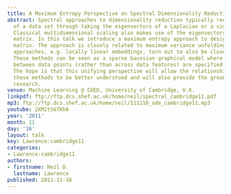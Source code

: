 ```yaml
---
title: A Maximum Entropy Perspective on Spectral Dimensionality Reduction
abstract: Spectral approaches to dimensionality reduction typically reduce the dimensionality
  of a data set through taking the eigenvectors of a Laplacian or a similarity matrix.
  Classical multidimensional scaling also makes use of the eigenvectors of a similarity
  matrix. In this talk we introduce a maximum entropy approach to designing this similarity
  matrix. The approach is closely related to maximum variance unfolding. Other spectral
  approaches, e.g. locally linear embeddings, turn out to also be closely related.
  These methods can be seen as a sparse Gaussian graphical model where correlations
  between data points (rather than across data features) are specified in the graph.
  The hope is that this unifying perspective will allow the relationships between
  these methods to be better understood and will also provide the groundwork for further
  research.
venue: Machine Learning @ CUED, University of Cambridge, U.K.
linkpdf: ftp://ftp.dcs.shef.ac.uk/home/neil/spectral_cambridge11.pdf
mp3: ftp://ftp.dcs.shef.ac.uk/home/neil/111116_ode_cambridge11.mp3
youtube: 2XM2tS6TKhA
year: '2011'
month: 11
day: '16'
layout: talk
key: Lawrence:cambridge11
categories:
- Lawrence:cambridge11
authors:
- firstname: Neil D.
  lastname: Lawrence
published: 2011-11-16
---
```

